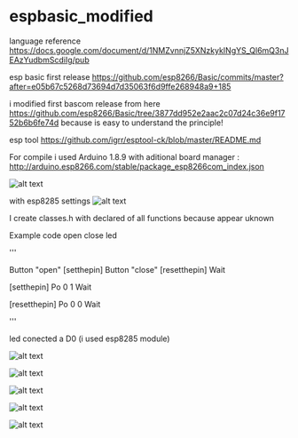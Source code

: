 # espbasic_modified
language reference https://docs.google.com/document/d/1NMZvnnjZ5XNzkykINgYS_Ql6mQ3nJEAzYudbmScdiIg/pub

esp basic first release https://github.com/esp8266/Basic/commits/master?after=e05b67c5268d73694d7d35063f6d9ffe268948a9+185

i modified first bascom release from here https://github.com/esp8266/Basic/tree/3877dd952e2aac2c07d24c36e9f1752b6b6fe74d because is easy to understand the principle!

esp tool https://github.com/igrr/esptool-ck/blob/master/README.md 

For compile i used Arduino 1.8.9 with aditional board manager : http://arduino.esp8266.com/stable/package_esp8266com_index.json

![alt text](https://github.com/costycnc/espbasic_modified/blob/master/board.jpg)

with esp8285 settings 
![alt text](https://github.com/costycnc/espbasic_modified/blob/master/settings.jpg)


I create classes.h with declared of all functions because appear uknown

Example code open close led
              
'''        

Button "open" [setthepin] 
Button "close" [resetthepin] 
Wait 
 
[setthepin] 
Po 0 1 
Wait 
 
[resetthepin] 
Po 0 0 
Wait 
             
'''        

led conected a D0 (i used esp8285 module)
 

![alt text](https://github.com/costycnc/espbasic_modified/blob/master/button.jpg)

![alt text](https://github.com/costycnc/espbasic_modified/blob/master/telefon.jpg)

![alt text](https://github.com/costycnc/espbasic_modified/blob/master/led.jpg)

![alt text](https://github.com/costycnc/espbasic_modified/blob/master/led1.jpg)

![alt text](https://github.com/costycnc/espbasic_modified/blob/master/open.jpg)
